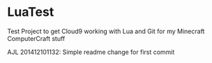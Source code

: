 LuaTest
=======

Test Project to get Cloud9 working with Lua and Git for my Minecraft ComputerCraft stuff

AJL 201412101132:
Simple readme change for first commit
